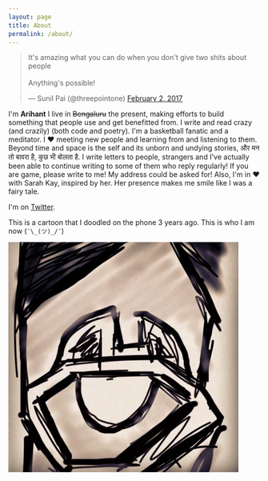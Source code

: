 ```yaml
---
layout: page
title: About
permalink: /about/
---
```


<blockquote class="twitter-tweet" data-lang="en"><p lang="en" dir="ltr">It&#39;s amazing what you can do when you don&#39;t give two shits about people<br><br>Anything&#39;s possible!</p>&mdash; Sunil Pai (@threepointone) <a href="https://twitter.com/threepointone/status/827223381434998784">February 2, 2017</a></blockquote>
<script async src="//platform.twitter.com/widgets.js" charset="utf-8"></script>

I'm <strong>Arihant</strong> I live in <del>Bengaluru</del> the present, making efforts to build something that people use and get benefitted from. I write and read crazy (and crazily) (both code and poetry). I'm a basketball fanatic and a meditator. I ❤ meeting new people and learning from and listening to them. Beyond time and space is the self and its unborn and undying stories, और मन तो बावरा है, कुछ भी बोलता है. I write letters to people, strangers and I've actually been able to continue writing to some of them who reply regularly! If you are game, please write to me! My address could be asked for! Also, I'm in ❤ with Sarah Kay, inspired by her. Her presence makes me smile like I was a fairy tale.

I'm on [Twitter](https://twitter.com/gdad_s_river).

This is a cartoon that I doodled on the phone 3 years ago. This is who I am now (`¯\_(ツ)_/¯`)

![This is what gdad-s-river looks like on the web](/assets/images/gdad-s-river.jpeg)
